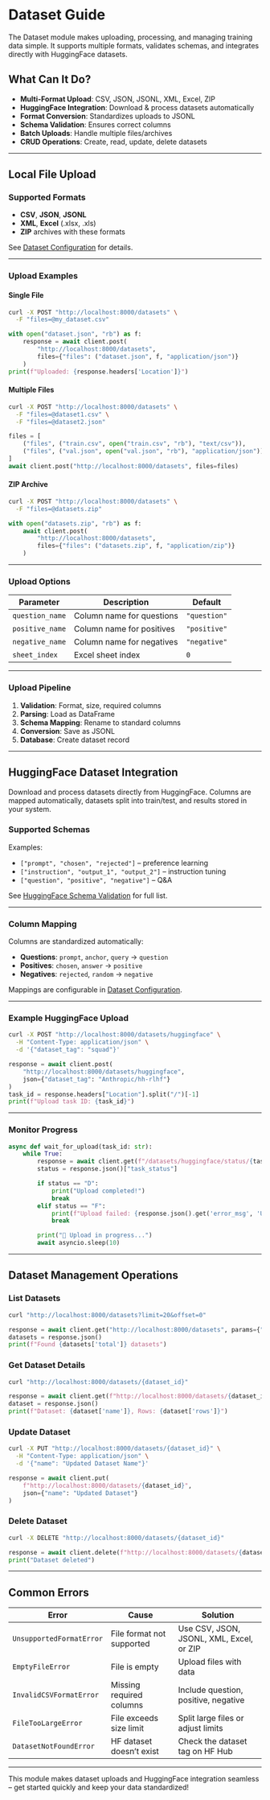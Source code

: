 
# Dataset Guide

The Dataset module makes uploading, processing, and managing training data simple. It supports multiple formats, validates schemas, and integrates directly with HuggingFace datasets.

## What Can It Do?

- **Multi-Format Upload**: CSV, JSON, JSONL, XML, Excel, ZIP
- **HuggingFace Integration**: Download & process datasets automatically
- **Format Conversion**: Standardizes uploads to JSONL
- **Schema Validation**: Ensures correct columns
- **Batch Uploads**: Handle multiple files/archives
- **CRUD Operations**: Create, read, update, delete datasets

---


## Local File Upload

### Supported Formats

- **CSV**, **JSON**, **JSONL**
- **XML**, **Excel** (.xlsx, .xls)
- **ZIP** archives with these formats

See [Dataset Configuration](../configuration.md#dataset-configuration-appdataset) for details.

---

### Upload Examples

#### Single File

```bash
curl -X POST "http://localhost:8000/datasets" \
  -F "files=@my_dataset.csv"
```

```python
with open("dataset.json", "rb") as f:
    response = await client.post(
        "http://localhost:8000/datasets",
        files={"files": ("dataset.json", f, "application/json")}
    )
print(f"Uploaded: {response.headers['Location']}")
```

#### Multiple Files

```bash
curl -X POST "http://localhost:8000/datasets" \
  -F "files=@dataset1.csv" \
  -F "files=@dataset2.json"
```

```python
files = [
    ("files", ("train.csv", open("train.csv", "rb"), "text/csv")),
    ("files", ("val.json", open("val.json", "rb"), "application/json")),
]
await client.post("http://localhost:8000/datasets", files=files)
```

#### ZIP Archive

```bash
curl -X POST "http://localhost:8000/datasets" \
  -F "files=@datasets.zip"
```

```python
with open("datasets.zip", "rb") as f:
    await client.post(
        "http://localhost:8000/datasets",
        files={"files": ("datasets.zip", f, "application/zip")}
    )
```

---

### Upload Options

| Parameter       | Description               | Default      |
| --------------- | ------------------------- | ------------ |
| `question_name` | Column name for questions | `"question"` |
| `positive_name` | Column name for positives | `"positive"` |
| `negative_name` | Column name for negatives | `"negative"` |
| `sheet_index`   | Excel sheet index         | `0`          |

---

### Upload Pipeline

1. **Validation**: Format, size, required columns
2. **Parsing**: Load as DataFrame
3. **Schema Mapping**: Rename to standard columns
4. **Conversion**: Save as JSONL
5. **Database**: Create dataset record

---


## HuggingFace Dataset Integration

Download and process datasets directly from HuggingFace. Columns are mapped automatically, datasets split into train/test, and results stored in your system.

### Supported Schemas

Examples:

- `["prompt", "chosen", "rejected"]` – preference learning
- `["instruction", "output_1", "output_2"]` – instruction tuning
- `["question", "positive", "negative"]` – Q&A

See [HuggingFace Schema Validation](../configuration.md#hugging-face-schema-validation) for full list.

---

### Column Mapping

Columns are standardized automatically:

- **Questions**: `prompt`, `anchor`, `query` → `question`
- **Positives**: `chosen`, `answer` → `positive`
- **Negatives**: `rejected`, `random` → `negative`

Mappings are configurable in [Dataset Configuration](../configuration.md#dataset-configuration-appdataset).

---

### Example HuggingFace Upload

```bash
curl -X POST "http://localhost:8000/datasets/huggingface" \
  -H "Content-Type: application/json" \
  -d '{"dataset_tag": "squad"}'
```

```python
response = await client.post(
    "http://localhost:8000/datasets/huggingface",
    json={"dataset_tag": "Anthropic/hh-rlhf"}
)
task_id = response.headers["Location"].split("/")[-1]
print(f"Upload task ID: {task_id}")
```

---

### Monitor Progress

```python
async def wait_for_upload(task_id: str):
    while True:
        response = await client.get(f"/datasets/huggingface/status/{task_id}")
        status = response.json()["task_status"]

        if status == "D":
            print("Upload completed!")
            break
        elif status == "F":
            print(f"Upload failed: {response.json().get('error_msg', 'Unknown error')}")
            break

        print("🔄 Upload in progress...")
        await asyncio.sleep(10)
```

---


## Dataset Management Operations

### List Datasets

```bash
curl "http://localhost:8000/datasets?limit=20&offset=0"
```

```python
response = await client.get("http://localhost:8000/datasets", params={"limit": 50, "offset": 0})
datasets = response.json()
print(f"Found {datasets['total']} datasets")
```

### Get Dataset Details

```bash
curl "http://localhost:8000/datasets/{dataset_id}"
```

```python
response = await client.get(f"http://localhost:8000/datasets/{dataset_id}")
dataset = response.json()
print(f"Dataset: {dataset['name']}, Rows: {dataset['rows']}")
```

### Update Dataset

```bash
curl -X PUT "http://localhost:8000/datasets/{dataset_id}" \
  -H "Content-Type: application/json" \
  -d '{"name": "Updated Dataset Name"}'
```

```python
response = await client.put(
    f"http://localhost:8000/datasets/{dataset_id}",
    json={"name": "Updated Dataset"}
)
```

### Delete Dataset

```bash
curl -X DELETE "http://localhost:8000/datasets/{dataset_id}"
```

```python
response = await client.delete(f"http://localhost:8000/datasets/{dataset_id}")
print("Dataset deleted")
```

---


## Common Errors

| Error                    | Cause                     | Solution                                 |
| ------------------------ | ------------------------- | ---------------------------------------- |
| `UnsupportedFormatError` | File format not supported | Use CSV, JSON, JSONL, XML, Excel, or ZIP |
| `EmptyFileError`         | File is empty             | Upload files with data                   |
| `InvalidCSVFormatError`  | Missing required columns  | Include question, positive, negative     |
| `FileTooLargeError`      | File exceeds size limit   | Split large files or adjust limits       |
| `DatasetNotFoundError`   | HF dataset doesn’t exist  | Check the dataset tag on HF Hub          |

---

This module makes dataset uploads and HuggingFace integration seamless – get started quickly and keep your data standardized!
